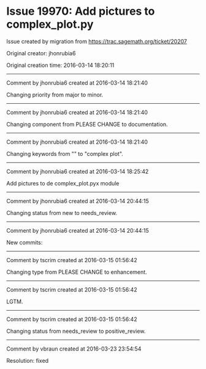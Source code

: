 # Issue 19970: Add pictures to complex_plot.py

Issue created by migration from https://trac.sagemath.org/ticket/20207

Original creator: jhonrubia6

Original creation time: 2016-03-14 18:20:11




---

Comment by jhonrubia6 created at 2016-03-14 18:21:40

Changing priority from major to minor.


---

Comment by jhonrubia6 created at 2016-03-14 18:21:40

Changing component from PLEASE CHANGE to documentation.


---

Comment by jhonrubia6 created at 2016-03-14 18:21:40

Changing keywords from "" to "complex plot".


---

Comment by jhonrubia6 created at 2016-03-14 18:25:42

Add pictures to de complex_plot.pyx module


---

Comment by jhonrubia6 created at 2016-03-14 20:44:15

Changing status from new to needs_review.


---

Comment by jhonrubia6 created at 2016-03-14 20:44:15

New commits:


---

Comment by tscrim created at 2016-03-15 01:56:42

Changing type from PLEASE CHANGE to enhancement.


---

Comment by tscrim created at 2016-03-15 01:56:42

LGTM.


---

Comment by tscrim created at 2016-03-15 01:56:42

Changing status from needs_review to positive_review.


---

Comment by vbraun created at 2016-03-23 23:54:54

Resolution: fixed
